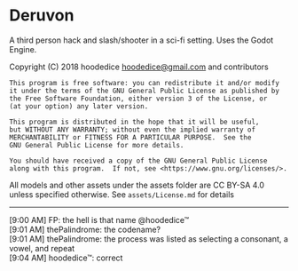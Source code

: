 # Deruvon
A third person hack and slash/shooter in a sci-fi setting. Uses the Godot Engine.

Copyright (C) 2018 hoodedice hoodedice@gmail.com and contributors

    This program is free software: you can redistribute it and/or modify
    it under the terms of the GNU General Public License as published by
    the Free Software Foundation, either version 3 of the License, or
    (at your option) any later version.

    This program is distributed in the hope that it will be useful,
    but WITHOUT ANY WARRANTY; without even the implied warranty of
    MERCHANTABILITY or FITNESS FOR A PARTICULAR PURPOSE.  See the
    GNU General Public License for more details.

    You should have received a copy of the GNU General Public License
    along with this program.  If not, see <https://www.gnu.org/licenses/>.

All models and other assets under the assets folder are CC BY-SA 4.0 unless specified otherwise. See `assets/License.md` for details

---------------------------------------------------------------------------------------
[9:00 AM] FP: the hell is that name @hoodedice™  
[9:01 AM] thePalindrome: the codename?  
[9:01 AM] thePalindrome: the process was listed as selecting a consonant, a vowel, and repeat  
[9:04 AM] hoodedice™: correct  